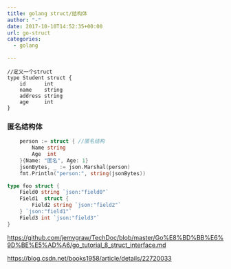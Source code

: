 ```yaml
---
title: golang struct/结构体
author: "-"
date: 2017-10-10T14:52:35+00:00
url: go-struct
categories:
  - golang

---
```

```golang
//定义一个struct
type Student struct {
    id      int
    name    string
    address string
    age     int
}
```

### 匿名结构体
```go
	person := struct { //匿名结构
		Name string
		Age  int
	}{Name: "匿名", Age: 1}
	jsonBytes, _ := json.Marshal(person)
	fmt.Println("person:", string(jsonBytes))
```

```go
type foo struct {
	Field0 string `json:"field0"`
	Field1  struct {
		Field2 string `json:"field2"`
	} `json:"field1"`
	Field3 int `json:"field3"`
}
```

https://github.com/jemygraw/TechDoc/blob/master/Go%E8%BD%BB%E6%9D%BE%E5%AD%A6/go_tutorial_8_struct_interface.md
  
https://blog.csdn.net/books1958/article/details/22720033
